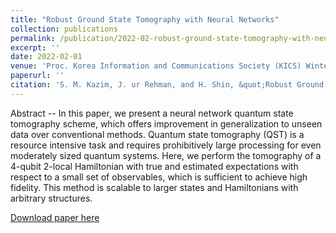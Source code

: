 ```yaml
---
title: "Robust Ground State Tomography with Neural Networks"
collection: publications
permalink: /publication/2022-02-robust-ground-state-tomography-with-neural-networks
excerpt: ''
date: 2022-02-01
venue: 'Proc. Korea Information and Communications Society (KICS) Winter Conference'
paperurl: ''
citation: 'S. M. Kazim, J. ur Rehman, and H. Shin, &quot;Robust Ground State Tomography with Neural Networks,&quot; <i>Proc. Korea Information and Communications Society (KICS) Winter Conference</i>, Feb. 2022'
---
```

Abstract -- In this paper, we present a neural network quantum state tomography scheme, which offers improvement in generalization to unseen data over conventional methods. Quantum state tomography (QST) is a resource intensive task and requires prohibitively large processing for even moderately sized quantum systems. Here, we perform the tomography of a 4-qubit 2-local Hamiltonian with true and estimated expectations with respect to a small set of observables, which is sufficient to achieve high fidelity. This method is scalable to larger states and Hamiltonians with arbitrary structures.

[Download paper here](http://muhammad-kazim.github.io/files/2022-robust-ground-state-tomography-with-neural-networks.pdf)
